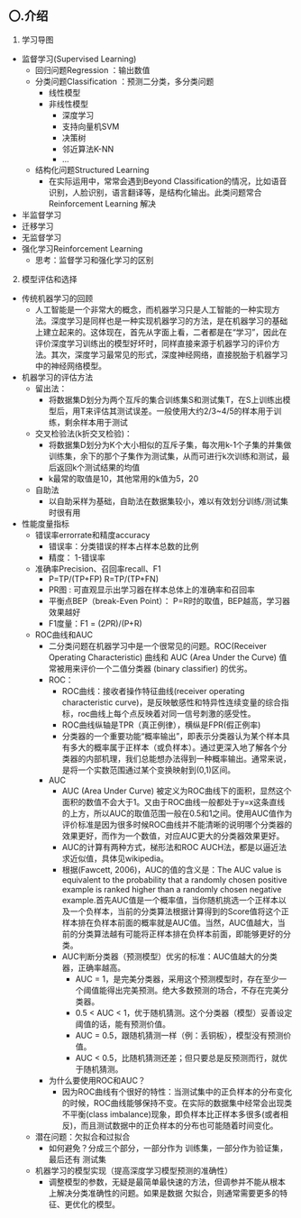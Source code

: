 ## 〇.介绍
1. 学习导图
  - 监督学习(Supervised Learning)
    - 回归问题Regression ：输出数值
    - 分类问题Classification ：预测二分类，多分类问题
      - 线性模型
      - 非线性模型
        - 深度学习
        - 支持向量机SVM
        - 决策树
        - 邻近算法K-NN
        - ...
    - 结构化问题Structured Learning
      - 在实际运用中，常常会遇到Beyond Classification的情况，比如语音识别，人脸识别，语言翻译等，是结构化输出。此类问题常合Reinforcement Learning 解决
  - 半监督学习
  - 迁移学习
  - 无监督学习
  - 强化学习Reinforcement Learning
    - 思考：监督学习和强化学习的区别
2. 模型评估和选择
  - 传统机器学习的回顾
    - 人工智能是一个非常大的概念，而机器学习只是人工智能的一种实现方法。深度学习是同样也是一种实现机器学习的方法，是在机器学习的基础上建立起来的。这体现在，首先从字面上看，二者都是在“学习”，因此在评价深度学习训练出的模型好坏时，同样直接来源于机器学习的评价方法。其次，深度学习最常见的形式，深度神经网络，直接脱胎于机器学习中的神经网络模型。
  - 机器学习的评估方法
      - 留出法：
        - 将数据集D划分为两个互斥的集合训练集S和测试集T，在S上训练出模型后，用T来评估其测试误差。一般使用大约2/3~4/5的样本用于训练，剩余样本用于测试
      - 交叉检验法(k折交叉检验)：
        - 将数据集D划分为K个大小相似的互斥子集，每次用k-1个子集的并集做训练集，余下的那个子集作为测试集，从而可进行k次训练和测试，最后返回k个测试结果的均值
        - k最常的取值是10，其他常用的k值为5，20
      - 自助法
        - 以自助采样为基础，自助法在数据集较小，难以有效划分训练/测试集时很有用
  - 性能度量指标
      - 错误率errorrate和精度accuracy
        - 错误率：分类错误的样本占样本总数的比例
        - 精度： 1-错误率
      - 准确率Precision、召回率recall、F1
        - P=TP/(TP+FP) R=TP/(TP+FN)
        - PR图 : 可直观显示出学习器在样本总体上的准确率和召回率
        - 平衡点BEP（break-Even Point）： P=R时的取值，BEP越高，学习器效果越好
        - F1度量：F1 = (2*P*R)/(P+R)
      - ROC曲线和AUC
        - 二分类问题在机器学习中是一个很常见的问题。ROC(Receiver Operating Characteristic) 曲线和 AUC (Area Under the Curve) 值常被用来评价一个二值分类器 (binary classifier) 的优劣。
        - ROC：
          - ROC曲线：接收者操作特征曲线(receiver operating characteristic curve)，是反映敏感性和特异性连续变量的综合指标，roc曲线上每个点反映着对同一信号刺激的感受性。
          - ROC曲线纵轴是TPR（真正例律），横纵是FPR(假正例率)
          - 分类器的一个重要功能“概率输出”，即表示分类器认为某个样本具有多大的概率属于正样本（或负样本）。通过更深入地了解各个分类器的内部机理，我们总能想办法得到一种概率输出。通常来说，是将一个实数范围通过某个变换映射到(0,1)区间。
        - AUC
          - AUC (Area Under Curve) 被定义为ROC曲线下的面积，显然这个面积的数值不会大于1。又由于ROC曲线一般都处于y=x这条直线的上方，所以AUC的取值范围一般在0.5和1之间。使用AUC值作为评价标准是因为很多时候ROC曲线并不能清晰的说明哪个分类器的效果更好，而作为一个数值，对应AUC更大的分类器效果更好。
          - AUC的计算有两种方式，梯形法和ROC AUCH法，都是以逼近法求近似值，具体见wikipedia。
          - 根据(Fawcett, 2006)，AUC的值的含义是：The AUC value is equivalent to the probability that a randomly chosen positive example is ranked higher than a randomly chosen negative example.首先AUC值是一个概率值，当你随机挑选一个正样本以及一个负样本，当前的分类算法根据计算得到的Score值将这个正样本排在负样本前面的概率就是AUC值。当然，AUC值越大，当前的分类算法越有可能将正样本排在负样本前面，即能够更好的分类。
          - AUC判断分类器（预测模型）优劣的标准：AUC值越大的分类器，正确率越高。
            - AUC = 1，是完美分类器，采用这个预测模型时，存在至少一个阈值能得出完美预测。绝大多数预测的场合，不存在完美分类器。
            - 0.5 < AUC < 1，优于随机猜测。这个分类器（模型）妥善设定阈值的话，能有预测价值。
            - AUC = 0.5，跟随机猜测一样（例：丢铜板），模型没有预测价值。
            - AUC < 0.5，比随机猜测还差；但只要总是反预测而行，就优于随机猜测。
        - 为什么要使用ROC和AUC？
          - 因为ROC曲线有个很好的特性：当测试集中的正负样本的分布变化的时候，ROC曲线能够保持不变。在实际的数据集中经常会出现类不平衡(class imbalance)现象，即负样本比正样本多很多(或者相反)，而且测试数据中的正负样本的分布也可能随着时间变化。
      - 潜在问题：欠拟合和过拟合
        - 如何避免？分成三个部分，一部分作为 训练集，一部分作为验证集，最后还有 测试集
    - 机器学习的模型实现（提高深度学习模型预测的准确性）
      - 调整模型的参数，无疑是最简单最快速的方法，但调参并不能从根本上解决分类准确性的问题。如果是数据 欠拟合，则通常需要更多的特征、更优化的模型。
